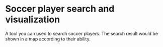 # Soccer player search and visualization
A tool you can used to search soccer players. 
The search result would be shown in a map according to their ability.